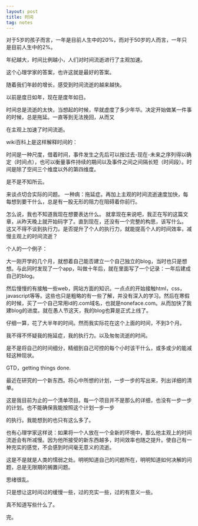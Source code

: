 ```yaml
---
layout: post
title: 时间
tag: notes
---
```


对于5岁的孩子而言，一年是目前人生中的20%，而对于50岁的人而言，一年只是目前人生中的2%。

年纪越大，时间比例越小，人们对时间流逝进行了主观加速。

这个心理学家的答案，也许这就是最好的答案。

随着我们年龄的增长，感受到时间流逝的越来越快。

以前是度日如年，现在是度年如日。

时间总是流逝的太快，当想起的时候，早就虚度了多少年华。决定开始做某一件事的时候，总是拖延。一直等到无法挽回，从而又

在主观上加速了时间流逝。

wiki百科上是这样解释时间的：

时间是一种尺度，借着时间，事件发生之先后可以按过去-现在-未来之序列得以确定（时间点），也可以衡量事件持续的期间以及事件之间之间隔长短（时间段）。时间是除了空间三个维度以外的第四维度。

是不是不知所云。

来谈点切合实际的问题。
一种病：拖延症。再加上主观的时间流逝速度加快，每每想到要干什么，总是有一股无形的阻力在阻碍着你前行。

怎么说，我也不知道我现在想要表达什么。
就拿现在来说吧，我正在写的这篇文章，从昨天晚上就开始码字了。直到现在，还没有一个完整的构思，该写什么。
这又不得不谈到执行力。是否提升了个人的执行力，就能提高个人的时间效率，减慢主观上的时间流逝？

个人的一个例子：

大一刚开学的几个月，就想着自己能否建立一个自己独立的blog，当时也只是想想。与此同时发现了一个app，叫做十年后，就在里面写了一个记录：一年后建成自己的blog。

然后慢慢的有接触一些web，网站方面的知识。一点点的开始接触html，css，javascript等等。这些也只是粗略的有一些了解，并没有深入的学习。然后在寒假的时候，买了一个自己常用id的.com域名，也就是noneface.com。从而加快了我建blog的进度。就在愚人节这天，我的blog也算是正式上线了。

仔细一算，花了大半年的时间。然而我实际花在这个上面的时间，不到3个月。

我不得不怀疑我的拖延症，我的执行力。以及匆匆流逝的时间。

是不是将自己的时间细分，精细到自己可控的每个小时该干什么，或多或少的能减轻这种现状。

GTD，getting things done.

最近在研究的一个新东西。将心中所想的计划，一步一步的写出来，列出详细的清单。

这是我目前为止的一个清单项目。每一个项目并不是那么的详细，也没有一步一步的计划。也不能确保我能按照这个计划一步一步

的执行。我能想到的也只有这么多了。

也有心理学家这样说：如果将一个人放在一个全新的环境中，那么他主观上的时间流逝会有所减慢。因为他所接受的新东西越多，时间效率也随之提升。使自己有一种充实的感觉，不会感到时间毫无意义的流逝。

这是不是就是人类的懦弱之处。明明知道自己的问题所在，明明知道如何决解的问题，总是无限期的搁置问题。

思绪很乱。

只是想让这时间过的缓慢一些，过的充实一些，过的有意义一些。

真不知道写些什么了。

完。
